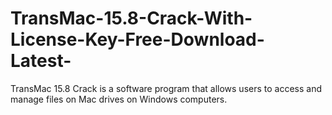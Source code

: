 # TransMac-15.8-Crack-With-License-Key-Free-Download-Latest-
TransMac 15.8 Crack is a software program that allows users to access and manage files on Mac drives on Windows computers.
